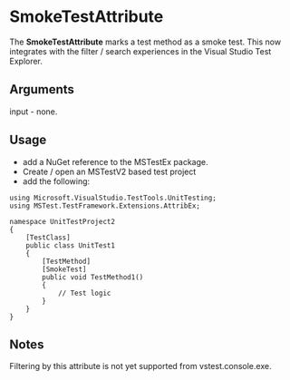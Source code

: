 # SmokeTestAttribute
The __SmokeTestAttribute__ marks a test method as a smoke test.
This now integrates with the filter / search experiences in the Visual Studio Test Explorer.

## Arguments
input - none.

## Usage
- add a NuGet reference to the MSTestEx package.
- Create / open an MSTestV2 based test project
- add the following:
```
using Microsoft.VisualStudio.TestTools.UnitTesting;
using MSTest.TestFramework.Extensions.AttribEx;

namespace UnitTestProject2
{
    [TestClass]
    public class UnitTest1
    {
		[TestMethod]
		[SmokeTest]
        public void TestMethod1()
        {
            // Test logic
        }
    }
}
```

## Notes
Filtering by this attribute is not yet supported from vstest.console.exe.
